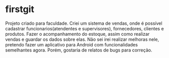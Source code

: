 # firstgit
Projeto criado para faculdade.
Criei um sistema de vendas, onde é possível cadastrar funcionarios(atendentes e supervisores), fornecedores, clientes e produtos.
Fazer o acompanhamento do estoque, assim como realizar vendas e guardar os dados sobre elas.
Não sei irei realizar melhoras nele, pretendo fazer um aplicativo para Android com funcionalidades semelhantes agora.
Porém, gostaria de relatos de bugs para correção.
